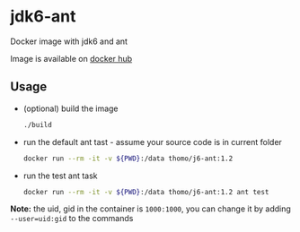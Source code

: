# jdk6-ant
Docker image with jdk6 and ant

Image is available on [docker hub](https://hub.docker.com/r/thomo/j6-ant)

## Usage

- (optional) build the image 
  ```sh
  ./build
  ```

- run the default ant tast - assume your source code is in current folder
  ```sh
  docker run --rm -it -v ${PWD}:/data thomo/j6-ant:1.2
  ```

- run the test ant task
  ```sh
  docker run --rm -it -v ${PWD}:/data thomo/j6-ant:1.2 ant test
  ```

__Note:__ the uid, gid in the container is `1000:1000`, you can change it by adding `--user=uid:gid` to the commands
